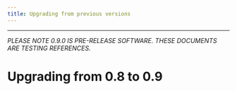 ```yaml
---
title: Upgrading from previous versions
---
```


---
_PLEASE NOTE 0.9.0 IS PRE-RELEASE SOFTWARE. THESE DOCUMENTS ARE TESTING REFERENCES_.

# Upgrading from 0.8 to 0.9
